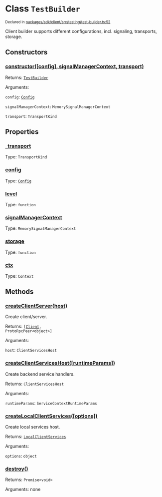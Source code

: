 # Class `TestBuilder`
<sub>Declared in [packages/sdk/client/src/testing/test-builder.ts:52](https://github.com/dxos/dxos/blob/ef925c9c7/packages/sdk/client/src/testing/test-builder.ts#L52)</sub>


Client builder supports different configurations, incl. signaling, transports, storage.

## Constructors
### [constructor(\[config\], signalManagerContext, transport)](https://github.com/dxos/dxos/blob/ef925c9c7/packages/sdk/client/src/testing/test-builder.ts#L62)




Returns: <code>[TestBuilder](/api/@dxos/client/classes/TestBuilder)</code>

Arguments: 

`config`: <code>[Config](/api/@dxos/client/classes/Config)</code>

`signalManagerContext`: <code>MemorySignalManagerContext</code>

`transport`: <code>TransportKind</code>



## Properties
### [_transport](https://github.com/dxos/dxos/blob/ef925c9c7/packages/sdk/client/src/testing/test-builder.ts#L59)
Type: <code>TransportKind</code>



### [config](https://github.com/dxos/dxos/blob/ef925c9c7/packages/sdk/client/src/testing/test-builder.ts#L55)
Type: <code>[Config](/api/@dxos/client/classes/Config)</code>



### [level](https://github.com/dxos/dxos/blob/ef925c9c7/packages/sdk/client/src/testing/test-builder.ts#L57)
Type: <code>function</code>



### [signalManagerContext](https://github.com/dxos/dxos/blob/ef925c9c7/packages/sdk/client/src/testing/test-builder.ts#L64)
Type: <code>MemorySignalManagerContext</code>



### [storage](https://github.com/dxos/dxos/blob/ef925c9c7/packages/sdk/client/src/testing/test-builder.ts#L56)
Type: <code>function</code>



### [ctx](https://github.com/dxos/dxos/blob/ef925c9c7/packages/sdk/client/src/testing/test-builder.ts#L72)
Type: <code>Context</code>




## Methods
### [createClientServer(host)](https://github.com/dxos/dxos/blob/ef925c9c7/packages/sdk/client/src/testing/test-builder.ts#L166)


Create client/server.

Returns: <code>[[Client](/api/@dxos/client/classes/Client), ProtoRpcPeer&lt;object&gt;]</code>

Arguments: 

`host`: <code>ClientServicesHost</code>


### [createClientServicesHost(\[runtimeParams\])](https://github.com/dxos/dxos/blob/ef925c9c7/packages/sdk/client/src/testing/test-builder.ts#L128)


Create backend service handlers.

Returns: <code>ClientServicesHost</code>

Arguments: 

`runtimeParams`: <code>ServiceContextRuntimeParams</code>


### [createLocalClientServices(\[options\])](https://github.com/dxos/dxos/blob/ef925c9c7/packages/sdk/client/src/testing/test-builder.ts#L145)


Create local services host.

Returns: <code>[LocalClientServices](/api/@dxos/client/classes/LocalClientServices)</code>

Arguments: 

`options`: <code>object</code>


### [destroy()](https://github.com/dxos/dxos/blob/ef925c9c7/packages/sdk/client/src/testing/test-builder.ts#L180)




Returns: <code>Promise&lt;void&gt;</code>

Arguments: none




